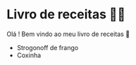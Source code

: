 # Livro de receitas :man_cook:

Olá ! Bem vindo ao meu livro de receitas :wave:

* Strogonoff de frango
* Coxinha 

